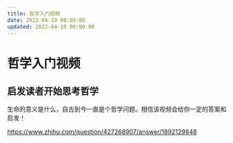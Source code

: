 ```yaml
---
title: 哲学入门视频
date: 2022-04-19 00:00:00
updated: 2022-04-19 00:00:00
---
```


# 哲学入门视频

## 启发读者开始思考哲学

生命的意义是什么，自古到今一直是个哲学问题。相信该视频会给你一定的答案和启发！

https://www.zhihu.com/question/427268907/answer/1892129848
